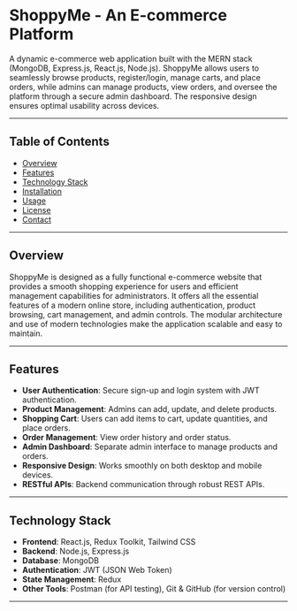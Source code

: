 # ShoppyMe - An E-commerce Platform

A dynamic e-commerce web application built with the MERN stack (MongoDB, Express.js, React.js, Node.js). ShoppyMe allows users to seamlessly browse products, register/login, manage carts, and place orders, while admins can manage products, view orders, and oversee the platform through a secure admin dashboard. The responsive design ensures optimal usability across devices.

---

## Table of Contents
- [Overview](#overview)  
- [Features](#features)  
- [Technology Stack](#technology-stack)  
- [Installation](#installation)  
- [Usage](#usage)  
- [License](#license)  
- [Contact](#contact)  

---

## Overview

ShoppyMe is designed as a fully functional e-commerce website that provides a smooth shopping experience for users and efficient management capabilities for administrators. It offers all the essential features of a modern online store, including authentication, product browsing, cart management, and admin controls. The modular architecture and use of modern technologies make the application scalable and easy to maintain.

---

## Features

- **User Authentication**: Secure sign-up and login system with JWT authentication.
- **Product Management**: Admins can add, update, and delete products.
- **Shopping Cart**: Users can add items to cart, update quantities, and place orders.
- **Order Management**: View order history and order status.
- **Admin Dashboard**: Separate admin interface to manage products and orders.
- **Responsive Design**: Works smoothly on both desktop and mobile devices.
- **RESTful APIs**: Backend communication through robust REST APIs.

---

## Technology Stack

- **Frontend**: React.js, Redux Toolkit, Tailwind CSS  
- **Backend**: Node.js, Express.js  
- **Database**: MongoDB  
- **Authentication**: JWT (JSON Web Token)  
- **State Management**: Redux  
- **Other Tools**: Postman (for API testing), Git & GitHub (for version control)

---
